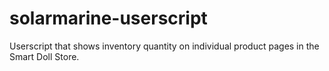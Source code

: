 # solarmarine-userscript
Userscript that shows inventory quantity on individual product pages in the Smart Doll Store.
